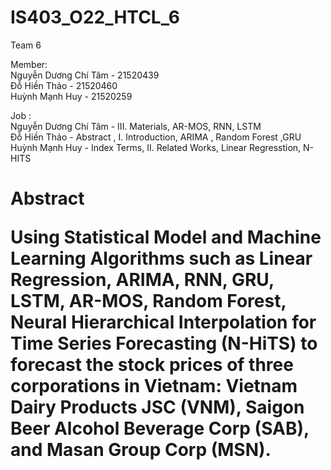 ﻿# IS403_O22_HTCL_6

Team 6 

Member:<br>
Nguyễn Dương Chí Tâm - 21520439 <br>
Đỗ Hiền Thảo - 21520460<br>
Huỳnh Mạnh Huy - 21520259<br>

Job :<br>
Nguyễn Dương Chí Tâm - III. Materials, AR-MOS, RNN, LSTM<br>
Đỗ Hiền Thảo -  Abstract , I. Introduction, ARIMA , Random Forest ,GRU<br>
Huỳnh Mạnh Huy - Index Terms, II. Related Works, Linear Regresstion, N-HITS<br>

<h1> Abstract 
<p>Using Statistical Model and Machine Learning Algorithms such as Linear
Regression, ARIMA, RNN, GRU, LSTM, AR-MOS, Random Forest, Neural Hierarchical Interpolation for
Time Series Forecasting (N-HiTS) to forecast the stock prices of three corporations in Vietnam:  Vietnam Dairy Products JSC (VNM), Saigon Beer Alcohol Beverage Corp (SAB), and Masan Group Corp (MSN).</p>
